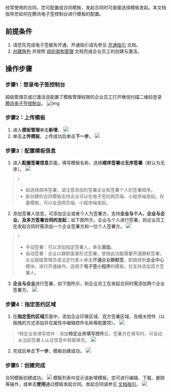 经常使用的合同，您可配置成合同模板，发起合同时可直接选择模板发起。本文档指导您如何在腾讯电子签控制台进行模板的配置。

## 前提条件
1. 请您先完成电子签服务开通，开通指引请先参见 [开通指引](https://cloud.tencent.com/document/product/1323/58758) 文档。
2. [创建角色](https://cloud.tencent.com/document/product/1323/61355) 并按照 [组织架构管理](https://cloud.tencent.com/document/product/1323/58495) 文档完成企业员工的创建与激活。

## 操作步骤

### 步骤1：登录电子签控制台
超级管理员或已激活且配置了模板管理权限的企业员工打开微信扫描二维码登录 [腾讯电子签控制台](https://ess.tencent.cn/)。
![img](https://main.qcloudimg.com/raw/76e8f4a498372d70edb95505262dee21.png)

### 步骤2：上传模板
1. 进入**模板管理**单击**新增**。
![](https://qcloudimg.tencent-cloud.cn/raw/8bfe400dcc890dc1a7b53dff72973872.png)
2. 单击**上传模板**，上传成功后单击**下一步**。
![](https://qcloudimg.tencent-cloud.cn/raw/91dc55a89fbe6c7ad59e7a05166399fe.png)

### 步骤3：配置模板信息
1. 进入**配置签署信息**页面，填写模板名称，选择**顺序签署**或**无序签署**（默认为无序）。
![](https://qcloudimg.tencent-cloud.cn/raw/290421e2fcff2345fa20f4f866002106.png)
>!
>- 如选择顺序签署，请注意添加的签署企业和签署个人的签署顺序。
>- 新创建的合同模板支持企业可以在电子签的网页端、小程序端发起。存量模板，可以全选网页端、小程序端发起。



2. 添加签署人信息，可添加企业或者个人为签署方，支持**企业与个人、企业与企业、及多方签署合同的发起**；如下图所示，企业与个人进行签署，则企业员工在发起合同时需添加一个企业签署方和一位个人签署方。
![](https://qcloudimg.tencent-cloud.cn/raw/7acfc36716c285ea68fcdfcae47e602f.png)
>!
>- 手动签署：可以添加指定签署人，单击**添加**。
>- 自动签署：企业以静默盖章形式签署，使用此功能需要开通静默签署，企业超级管理员或法定代表人单击**开通企业静默签**，即跳转到**企业中心**模块，进行开通操作。适用于**电子签小程序**的模板，仅支持添加双方签署人。

3. **企业与企业**进行签署，如下图所示，则企业员工在发起合同时需添加两个企业签署方。
![](https://qcloudimg.tencent-cloud.cn/raw/d65b5267d6785e525dd6e224c794777d.png)



### 步骤4：指定签约区域
1. 在**指定签约区域**页面中，添加企业印章区域、双方签署区域、及相关控件（以拖拽的方式添加并在属性中编辑控件名称等配置项）。
![](https://qcloudimg.tencent-cloud.cn/raw/0c606586f6ec79747d4566cd434382e5.png)
>!特定业务填写控件：添加**特定业务填写控件**后，签署方在填写时，可自动从当前签署人认证信息中获取填充。
![](https://qcloudimg.tencent-cloud.cn/raw/80c656fcac9d57d8812d9144018f566e.png)
2. 完成后单击**下一步**，模板创建成功。
![](https://qcloudimg.tencent-cloud.cn/raw/cc62e7632d95b6a52b7e33568db52c06.png)

### 步骤5：创建完成
合同模板创建成功。
![](https://qcloudimg.tencent-cloud.cn/raw/ac155371a97053e77de43c2c176fd207.png)
模板列表中显示该新增模板，您可进行编辑、下载、删除等操作，或单击**使用**通过模板发起合同。发起合同请参见 [文档指引](https://cloud.tencent.com/document/product/1323/61360)。
![](https://qcloudimg.tencent-cloud.cn/raw/2e29b5b44a2e237cfe77c995dd2dcce4.png)
